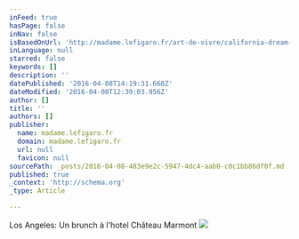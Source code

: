 ```yaml
---
inFeed: true
hasPage: false
inNav: false
isBasedOnUrl: 'http://madame.lefigaro.fr/art-de-vivre/california-dream-120513-381920'
inLanguage: null
starred: false
keywords: []
description: ''
datePublished: '2016-04-08T14:19:31.668Z'
dateModified: '2016-04-08T12:39:03.956Z'
author: []
title: ''
authors: []
publisher:
  name: madame.lefigaro.fr
  domain: madame.lefigaro.fr
  url: null
  favicon: null
sourcePath: _posts/2016-04-08-483e9e2c-5947-4dc4-aab0-c0c1bb86df0f.md
published: true
_context: 'http://schema.org'
_type: Article

---
```

Los Angeles: Un brunch à l'hotel Château Marmont
![](http://i.f1g.fr/media/ext/1900x800_crop/madame.lefigaro.fr/sites/default/files/img/2013/05/chateau-marmont-10jpg.jpg)